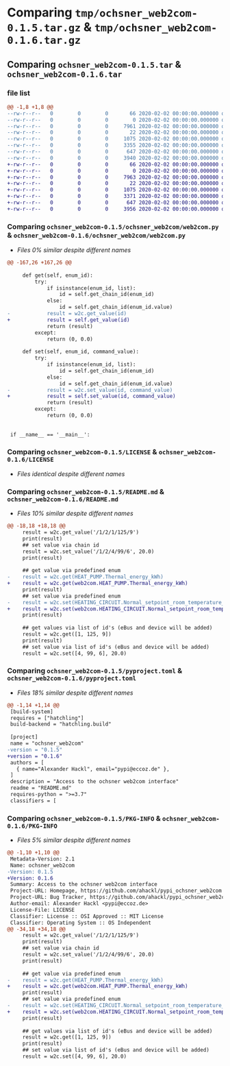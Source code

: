 # Comparing `tmp/ochsner_web2com-0.1.5.tar.gz` & `tmp/ochsner_web2com-0.1.6.tar.gz`

## Comparing `ochsner_web2com-0.1.5.tar` & `ochsner_web2com-0.1.6.tar`

### file list

```diff
@@ -1,8 +1,8 @@
--rw-r--r--   0        0        0       66 2020-02-02 00:00:00.000000 ochsner_web2com-0.1.5/.gitattributes
--rw-r--r--   0        0        0        0 2020-02-02 00:00:00.000000 ochsner_web2com-0.1.5/ochsner_web2com/__init__.py
--rw-r--r--   0        0        0     7961 2020-02-02 00:00:00.000000 ochsner_web2com-0.1.5/ochsner_web2com/web2com.py
--rw-r--r--   0        0        0       22 2020-02-02 00:00:00.000000 ochsner_web2com-0.1.5/.gitignore
--rw-r--r--   0        0        0     1075 2020-02-02 00:00:00.000000 ochsner_web2com-0.1.5/LICENSE
--rw-r--r--   0        0        0     3355 2020-02-02 00:00:00.000000 ochsner_web2com-0.1.5/README.md
--rw-r--r--   0        0        0      647 2020-02-02 00:00:00.000000 ochsner_web2com-0.1.5/pyproject.toml
--rw-r--r--   0        0        0     3940 2020-02-02 00:00:00.000000 ochsner_web2com-0.1.5/PKG-INFO
+-rw-r--r--   0        0        0       66 2020-02-02 00:00:00.000000 ochsner_web2com-0.1.6/.gitattributes
+-rw-r--r--   0        0        0        0 2020-02-02 00:00:00.000000 ochsner_web2com-0.1.6/ochsner_web2com/__init__.py
+-rw-r--r--   0        0        0     7963 2020-02-02 00:00:00.000000 ochsner_web2com-0.1.6/ochsner_web2com/web2com.py
+-rw-r--r--   0        0        0       22 2020-02-02 00:00:00.000000 ochsner_web2com-0.1.6/.gitignore
+-rw-r--r--   0        0        0     1075 2020-02-02 00:00:00.000000 ochsner_web2com-0.1.6/LICENSE
+-rw-r--r--   0        0        0     3371 2020-02-02 00:00:00.000000 ochsner_web2com-0.1.6/README.md
+-rw-r--r--   0        0        0      647 2020-02-02 00:00:00.000000 ochsner_web2com-0.1.6/pyproject.toml
+-rw-r--r--   0        0        0     3956 2020-02-02 00:00:00.000000 ochsner_web2com-0.1.6/PKG-INFO
```

### Comparing `ochsner_web2com-0.1.5/ochsner_web2com/web2com.py` & `ochsner_web2com-0.1.6/ochsner_web2com/web2com.py`

 * *Files 0% similar despite different names*

```diff
@@ -167,26 +167,26 @@
 
     def get(self, enum_id):
         try:
             if isinstance(enum_id, list):
                 id = self.get_chain_id(enum_id)
             else:
                 id = self.get_chain_id(enum_id.value)
-            result = w2c.get_value(id)
+            result = self.get_value(id)
             return (result)
         except:
             return (0, 0.0)
     
     def set(self, enum_id, command_value):
         try:
             if isinstance(enum_id, list):
                 id = self.get_chain_id(enum_id)
             else:
                 id = self.get_chain_id(enum_id.value)
-            result = w2c.set_value(id, command_value)
+            result = self.set_value(id, command_value)
             return (result)
         except:
             return (0, 0.0)
 
 
 if __name__ == '__main__':
```

### Comparing `ochsner_web2com-0.1.5/LICENSE` & `ochsner_web2com-0.1.6/LICENSE`

 * *Files identical despite different names*

### Comparing `ochsner_web2com-0.1.5/README.md` & `ochsner_web2com-0.1.6/README.md`

 * *Files 10% similar despite different names*

```diff
@@ -18,18 +18,18 @@
     result = w2c.get_value('/1/2/1/125/9')
     print(result)
     ## set value via chain id
     result = w2c.set_value('/1/2/4/99/6', 20.0)
     print(result)
 
     ## get value via predefined enum
-    result = w2c.get(HEAT_PUMP.Thermal_energy_kWh)
+    result = w2c.get(web2com.HEAT_PUMP.Thermal_energy_kWh)
     print(result)
     ## set value via predefined enum
-    result = w2c.set(HEATING_CIRCUIT.Normal_setpoint_room_temperature_heating, 20.0)
+    result = w2c.set(web2com.HEATING_CIRCUIT.Normal_setpoint_room_temperature_heating, 20.0)
     print(result)
 
     ## get values via list of id's (eBus and device will be added)
     result = w2c.get([1, 125, 9])
     print(result)
     ## set value via list of id's (eBus and device will be added)
     result = w2c.set([4, 99, 6], 20.0)
```

### Comparing `ochsner_web2com-0.1.5/pyproject.toml` & `ochsner_web2com-0.1.6/pyproject.toml`

 * *Files 18% similar despite different names*

```diff
@@ -1,14 +1,14 @@
 [build-system]
 requires = ["hatchling"]
 build-backend = "hatchling.build"
 
 [project]
 name = "ochsner_web2com"
-version = "0.1.5"
+version = "0.1.6"
 authors = [
   { name="Alexander Hackl", email="pypi@eccoz.de" },
 ]
 description = "Access to the ochsner web2com interface"
 readme = "README.md"
 requires-python = ">=3.7"
 classifiers = [
```

### Comparing `ochsner_web2com-0.1.5/PKG-INFO` & `ochsner_web2com-0.1.6/PKG-INFO`

 * *Files 5% similar despite different names*

```diff
@@ -1,10 +1,10 @@
 Metadata-Version: 2.1
 Name: ochsner_web2com
-Version: 0.1.5
+Version: 0.1.6
 Summary: Access to the ochsner web2com interface
 Project-URL: Homepage, https://github.com/ahackl/pypi_ochsner_web2com
 Project-URL: Bug Tracker, https://github.com/ahackl/pypi_ochsner_web2com/issues
 Author-email: Alexander Hackl <pypi@eccoz.de>
 License-File: LICENSE
 Classifier: License :: OSI Approved :: MIT License
 Classifier: Operating System :: OS Independent
@@ -34,18 +34,18 @@
     result = w2c.get_value('/1/2/1/125/9')
     print(result)
     ## set value via chain id
     result = w2c.set_value('/1/2/4/99/6', 20.0)
     print(result)
 
     ## get value via predefined enum
-    result = w2c.get(HEAT_PUMP.Thermal_energy_kWh)
+    result = w2c.get(web2com.HEAT_PUMP.Thermal_energy_kWh)
     print(result)
     ## set value via predefined enum
-    result = w2c.set(HEATING_CIRCUIT.Normal_setpoint_room_temperature_heating, 20.0)
+    result = w2c.set(web2com.HEATING_CIRCUIT.Normal_setpoint_room_temperature_heating, 20.0)
     print(result)
 
     ## get values via list of id's (eBus and device will be added)
     result = w2c.get([1, 125, 9])
     print(result)
     ## set value via list of id's (eBus and device will be added)
     result = w2c.set([4, 99, 6], 20.0)
```

